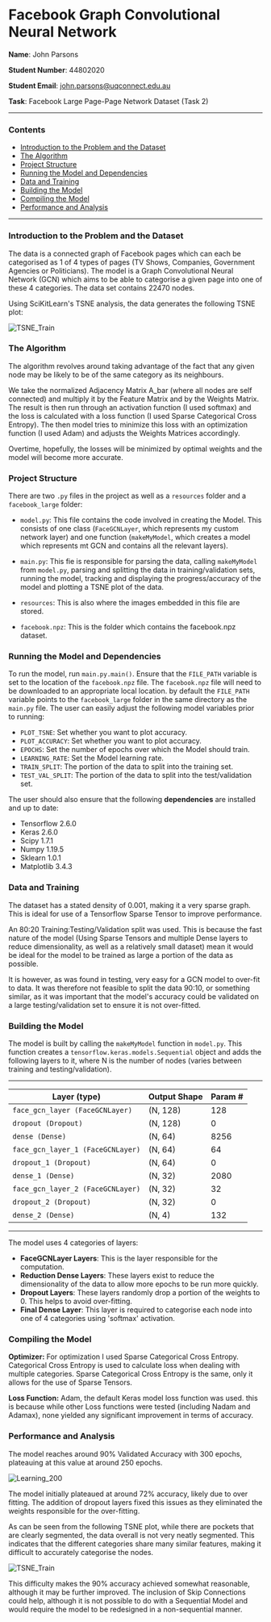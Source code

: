 # Facebook Graph Convolutional Neural Network

**Name**: John Parsons

**Student Number**: 44802020

**Student Email**: john.parsons@uqconnect.edu.au

**Task**: Facebook Large Page-Page Network Dataset (Task 2)

* * *
### Contents
* [Introduction to the Problem and the Dataset](#introduction-to-the-problem-and-the-dataset)<br>
* [The Algorithm](#the-algorithm)<br>
* [Project Structure](#project-structure)<br>
* [Running the Model and Dependencies](#running-the-model-and-dependencies)<br>
* [Data and Training](#data-and-training)<br>
* [Building the Model](#building-the-model)<br>
* [Compiling the Model](#compiling-the-model)<br>
* [Performance and Analysis](#performance-and-analysis)<br>
* * *

### Introduction to the Problem and the Dataset

The data is a connected graph of Facebook pages which can each be categorised
as 1 of 4 types of pages (TV Shows, Companies, Government Agencies or 
Politicians). The model is a Graph Convolutional Neural Network (GCN) which 
aims to be able to categorise a given page into one of these 4 categories. The 
data set contains 22470 nodes. 

Using SciKitLearn's TSNE analysis, the data generates the following TSNE plot:

![TSNE_Train](./resources/TSNEPlot.png)


### The Algorithm

The algorithm revolves around taking advantage of the fact that any given node
may be likely to be of the same category as its neighbours.

We take the normalized Adjacency Matrix A_bar (where all nodes are self connected)
and multiply it by the Feature Matrix and by the Weights Matrix. The result is then
run through an activation function (I used softmax) and the loss is calculated with 
a loss function (I used Sparse Categorical Cross Entropy). The then model tries to 
minimize this loss with an optimization function (I used Adam) and adjusts the 
Weights Matrices accordingly.

Overtime, hopefully, the losses will be minimized by optimal weights and the model
will become more accurate.

###  Project Structure

There are two `.py` files in the project as well as a `resources` folder and a `facebook_large` folder:
- `model.py`: This file contains the code involved in creating the 
Model. This consists of one class (`FaceGCNLayer`, which represents my 
custom network layer) and one function (`makeMyModel`, which creates a 
model which represents mt GCN and contains all the relevant layers).

- `main.py`: This fie is responsible for parsing the data, calling `makeMyModel`
from `model.py`, parsing and splitting the data in training/validation sets,
running the model, tracking and displaying the progress/accuracy of the model and 
plotting a TSNE plot of the data.
- `resources`: This is also where the images embedded in this file are stored.
- `facebook.npz`: This is the folder which contains the facebook.npz dataset.

### Running the Model and Dependencies

To run the model, run `main.py.main()`. Ensure that the `FILE_PATH` variable is set
to the location of the `facebook.npz` file. The `facebook.npz` file will need to be 
downloaded to an appropriate local location. by default the `FILE_PATH` variable points
to the `facebook_large` folder in the same directory as the `main.py` file. The user can 
easily adjust the following
model variables prior to running:
- `PLOT_TSNE`: Set whether you want to plot accuracy.
- `PLOT_ACCURACY`: Set whether you want to plot accuracy.
- `EPOCHS`: Set the number of epochs over which the Model should train.
- `LEARNING_RATE`: Set the Model learning rate.
- `TRAIN_SPLIT`: The portion of the data to split into the training set.
- `TEST_VAL_SPLIT`: The portion of the data to split into the test/validation set.

The user should also ensure that the following **dependencies** are installed and up to date:

- Tensorflow 2.6.0
- Keras 2.6.0
- Scipy 1.7.1
- Numpy 1.19.5
- Sklearn 1.0.1
- Matplotlib 3.4.3

### Data and Training 

The dataset has a stated density of 0.001, making it a very sparse graph.
This is ideal for use of a Tensorflow Sparse Tensor to improve performance.

An 80:20 Training:Testing/Validation split was used. This is because the fast nature
of the model (Using Sparse Tensors and multiple Dense layers to reduce 
dimensionality, as well as a relatively small dataset) mean it would be 
ideal for the model to be trained as large a portion of the data as possible.

It is however, as was found in testing, very easy for a GCN model to over-fit to
data. It was therefore not feasible to split the data 90:10, or something similar, 
as it was important that the model's accuracy could be validated on  a large
testing/validation set to ensure it is not over-fitted.

###  Building the Model

The model is built by calling the `makeMyModel` function in `model.py`.
This function creates a `tensorflow.keras.models.Sequential` object and adds 
the following layers to it, where N is the number of nodes (varies between 
training and testing/validation).
* * *
| Layer (type)                      | Output Shape | Param # | 
| --------------------------------- | ------------ | ------- |
| `face_gcn_layer (FaceGCNLayer)`   | (N, 128)     | 128     |
| `dropout (Dropout)`               | (N, 128)     | 0       |
| `dense (Dense)`                   | (N, 64)      | 8256    |
| `face_gcn_layer_1 (FaceGCNLayer)` | (N, 64)      | 64      |
| `dropout_1 (Dropout)`             | (N, 64)      | 0       |
| `dense_1 (Dense)`                 | (N, 32)      | 2080    |
| `face_gcn_layer_2 (FaceGCNLayer)` | (N, 32)      | 32      |
| `dropout_2 (Dropout)`             | (N, 32)      | 0       |
| `dense_2 (Dense)`                 | (N, 4)       | 132     |
* * *
The model uses 4 categories of layers:
- **FaceGCNLayer Layers**: This is the layer responsible for the computation.
- **Reduction Dense Layers**: These layers exist to reduce the dimensionality 
of the data to allow more epochs to be run more quickly.
- **Dropout Layers**: These layers randomly drop a portion of the weights to 0.
This helps to avoid over-fitting.
- **Final Dense Layer**: This layer is required to categorise each node into 
one of 4 categories using 'softmax' activation.

###  Compiling the Model

**Optimizer:**  For optimization I used Sparse Categorical Cross Entropy. 
Categorical Cross Entropy is used to calculate loss when dealing with multiple
categories. Sparse Categorical Cross Entropy is the same, only it allows for
the use of Sparse Tensors.

**Loss Function:** Adam, the default Keras model loss function was used. 
this is because while other Loss functions were tested (including Nadam 
and Adamax), none yielded any significant improvement in terms of accuracy.

### Performance and Analysis

The model reaches around 90% Validated Accuracy with 300 epochs, 
plateauing at this value at around 250 epochs.

![Learning_200](./resources/AccuracyPlot.png)



The model initially plateaued at around 72% accuracy, likely due to over fitting. 
The addition of dropout layers fixed this issues as they eliminated the weights 
responsible for the over-fitting.

As can be seen from the following TSNE plot, while there are pockets that are clearly segmented, 
the data overall is not very neatly segmented. This indicates that the 
different categories share many similar features, making it difficult to 
accurately categorise the nodes.

![TSNE_Train](./resources/TSNEPlot.png)

This difficulty makes the 90% accuracy achieved somewhat reasonable, although 
it may be further improved. The inclusion of Skip Connections could help, although 
it is not possible to do with a Sequential Model and would require the model to be 
redesigned in a non-sequential manner.


